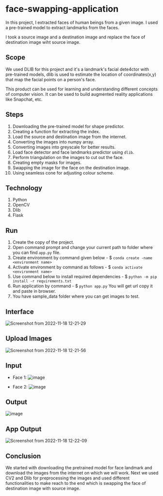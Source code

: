 # face-swapping-application
In this project, I extracted faces of human beings from a given image. I used a pre-trained model to extract landmarks from the faces.

I took a source image and a destination image and replace the face of destination image wiht source image.

## Scope
We used DLIB for this project and it's a landmark's facial dete4ctor with pre-trained models, dlib is used to estimate the location of coordinates(x,y) that map the facial points on a person's face. 

This product can be used for learning and understanding different concepts of computer vision. It can be used to build augmented reality applications like Snapchat, etc. 

## Steps
1. Downloading the pre-trained model for shape predictor. 
2. Creating a function for extracting the index. 
3. Load the source and destination image from the internet. 
4. Converting the images into numpy array.
5. Converting images into greyscale for better results. 
6. Load face detector and face landmarks predictor using `dlib`.
7. Perform triangulation on the images to cut out the face. 
8. Creating empty masks for images. 
9. Swapping the image for the face on the destination image. 
10. Using seamless cone for adjusting colour scheme. 

## Technology
1. Python
2. OpenCV
3. Dlib
4. Flask

## Run
1. Create the copy of the project.
2. Open command prompt and change your current path to folder where you can find `app.py` file.
3. Create environment by command given below - $ `conda create -name <environment name>`
4. Activate environment by command as follows - $ `conda activate <environment name>`
5. Use command below to install required dependencies - $ `python -m pip install -r requirements.txt`
6. Run application by command - $ `python app.py` You will get url copy it and paste in browser.
7. You have sample_data folder where you can get images to test.

## Interface
![Screenshot from 2022-11-18 12-21-29](https://user-images.githubusercontent.com/50231750/202670325-035f9086-6bfa-451a-a544-7b5c179abbf9.png)

## Upload Images
![Screenshot from 2022-11-18 12-21-56](https://user-images.githubusercontent.com/50231750/202670404-9ccc7205-8887-4c73-b89b-b7feb9a0e610.png)

## Input
* Face 1:
![image](https://user-images.githubusercontent.com/50231750/202659679-a6933162-8c48-4a81-b05e-723d861b9e47.png)

* Face 2: 
![image](https://user-images.githubusercontent.com/50231750/202659731-00c1e8f7-e123-4e34-a9f0-cb91da559f77.png)

## Output
![image](https://user-images.githubusercontent.com/50231750/202659806-623b577f-2479-4623-a670-82eb600a842c.png)

## App Output
![Screenshot from 2022-11-18 12-22-09](https://user-images.githubusercontent.com/50231750/202670500-9a570a88-8eea-41bd-ac5c-1a7a6ba5941d.png)

## Conclusion
We started with downloading the pretrained model for face landmark and download the images from the internet on which we will work. Next we used CV2 and Dlib for preprocessing the images and used different functionalities to make reach to the end which is swapping the face of destination image with source image.
